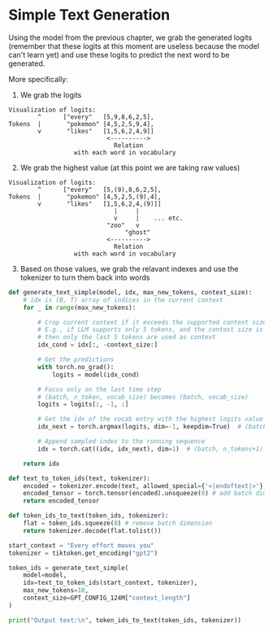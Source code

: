 # Simple Text Generation

Using the model from the previous chapter, we grab the generated logits 
(remember that these logits at this moment are useless because the model 
can't learn yet) and use these logits to predict the next word to be 
generated.

More specifically:
1. We grab the logits
```
Visualization of logits:
        ^      ["every"   [5,9,8,6,2,5],
Tokens  |       "pokemon" [4,5,2,5,9,4],
        v       "likes"   [1,5,6,2,4,9]]
                           <---------->
                             Relation 
                  with each word in vocabulary
```

2. We grab the highest value (at this point we are taking raw values)
```
Visualization of logits:
        ^      ["every"   [5,(9),8,6,2,5],
Tokens  |       "pokemon" [4,5,2,5,(9),4],
        v       "likes"   [1,5,6,2,4,(9)]]
                             |     |
                             v     |    ... etc.
                           "zoo"   v
                                "ghost"
                           <---------->
                             Relation 
                  with each word in vocabulary
```

3. Based on those values, we grab the relavant indexes and use the tokenizer to 
   turn them back into words


```python
def generate_text_simple(model, idx, max_new_tokens, context_size):
    # idx is (B, T) array of indices in the current context
    for _ in range(max_new_tokens):

        # Crop current context if it exceeds the supported context size
        # E.g., if LLM supports only 5 tokens, and the context size is 10
        # then only the last 5 tokens are used as context
        idx_cond = idx[:, -context_size:]

        # Get the predictions
        with torch.no_grad():
            logits = model(idx_cond)

        # Focus only on the last time step
        # (batch, n_token, vocab_size) becomes (batch, vocab_size)
        logits = logits[:, -1, :]

        # Get the idx of the vocab entry with the highest logits value
        idx_next = torch.argmax(logits, dim=-1, keepdim=True)  # (batch, 1)

        # Append sampled index to the running sequence
        idx = torch.cat((idx, idx_next), dim=1)  # (batch, n_tokens+1)

    return idx

def text_to_token_ids(text, tokenizer):
    encoded = tokenizer.encode(text, allowed_special={'<|endoftext|>'})
    encoded_tensor = torch.tensor(encoded).unsqueeze(0) # add batch dimension
    return encoded_tensor

def token_ids_to_text(token_ids, tokenizer):
    flat = token_ids.squeeze(0) # remove batch dimension
    return tokenizer.decode(flat.tolist())

start_context = "Every effort moves you"
tokenizer = tiktoken.get_encoding("gpt2")

token_ids = generate_text_simple(
    model=model,
    idx=text_to_token_ids(start_context, tokenizer),
    max_new_tokens=10,
    context_size=GPT_CONFIG_124M["context_length"]
)

print("Output text:\n", token_ids_to_text(token_ids, tokenizer))
```
